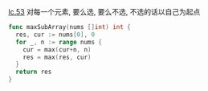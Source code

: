 [lc.53](https://leetcode.cn/problems/maximum-subarray/description/?envType=study-plan-v2&envId=top-100-liked)
对每一个元素, 要么选, 要么不选, 不选的话以自己为起点
```go
func maxSubArray(nums []int) int {
  res, cur := nums[0], 0
  for _, n := range nums {
    cur = max(cur+n, n)
    res = max(res, cur)
  }
  return res
}
```